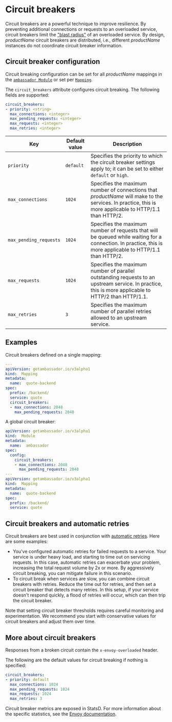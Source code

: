 # Circuit breakers

Circuit breakers are a powerful technique to improve resilience. By preventing additional connections or requests to an overloaded service, circuit breakers limit the ["blast radius"](https://www.ibm.com/garage/method/practices/manage/practice_limited_blast_radius/) of an overloaded service. By design, $productName$ circuit breakers are distributed, i.e., different $productName$ instances do not coordinate circuit breaker information.

## Circuit breaker configuration

Circuit breaking configuration can be set for all $productName$ mappings in the [`ambassador Module`](../../running/ambassador) or set per [`Mapping`](../mappings).

The `circuit_breakers` attribute configures circuit breaking. The following fields are supported:

```yaml
circuit_breakers:
- priority: <string>
  max_connections: <integer>
  max_pending_requests: <integer>
  max_requests: <integer>
  max_retries: <integer>
```

|Key|Default value|Description|
|---|---|---|
|`priority`|`default`|Specifies the priority to which the circuit breaker settings apply to; it can be set to either `default` or `high`.|
|`max_connections`|`1024`|Specifies the maximum number of connections that $productName$ will make to the services. In practice, this is more applicable to HTTP/1.1 than HTTP/2.|
|`max_pending_requests`|`1024`|Specifies the maximum number of requests that will be queued while waiting for a connection. In practice, this is more applicable to HTTP/1.1 than HTTP/2.|
|`max_requests`|`1024`|Specifies the maximum number of parallel outstanding requests to an upstream service. In practice, this is more applicable to HTTP/2 than HTTP/1.1.|
|`max_retries`|`3`|Specifies the maximum number of parallel retries allowed to an upstream service.|

## Examples

Circuit breakers defined on a single mapping:

```yaml
---
apiVersion: getambassador.io/v3alpha1
kind:  Mapping
metadata:
  name:  quote-backend
spec:
  prefix: /backend/
  service: quote
  circuit_breakers:
  - max_connections: 2048
    max_pending_requests: 2048
```

A global circuit breaker:

```yaml
apiVersion: getambassador.io/v3alpha1
kind:  Module
metadata:
  name:  ambassador
spec:
  config:
    circuit_breakers:
    - max_connections: 2048
      max_pending_requests: 2048
---
apiVersion: getambassador.io/v3alpha1
kind:  Mapping
metadata:
  name:  quote-backend
spec:
  prefix: /backend/
  service: quote
```

## Circuit breakers and automatic retries

Circuit breakers are best used in conjunction with [automatic retries](../retries). Here are some examples:

* You've configured automatic retries for failed requests to a service. Your service is under heavy load, and starting to time out on servicing requests. In this case, automatic retries can exacerbate your problem, increasing the total request volume by 2x or more. By aggressively circuit breaking, you can mitigate failure in this scenario.
* To circuit break when services are slow, you can combine circuit breakers with retries. Reduce the time out for retries, and then set a circuit breaker that detects many retries. In this setup, if your service doesn't respond quickly, a flood of retries will occur, which can then trip the circuit breaker.

Note that setting circuit breaker thresholds requires careful monitoring and experimentation. We recommend you start with conservative values for circuit breakers and adjust them over time.

## More about circuit breakers

Responses from a broken circuit contain the `x-envoy-overloaded` header.

The following are the default values for circuit breaking if nothing is specified:

```yaml
circuit_breakers:
- priority: default
  max_connections: 1024
  max_pending_requests: 1024
  max_requests: 1024
  max_retries: 3
```

Circuit breaker metrics are exposed in StatsD. For more information about the specific statistics, see the [Envoy documentation](https://www.envoyproxy.io/docs/envoy/latest/intro/arch_overview/upstream/circuit_breaking.html).
